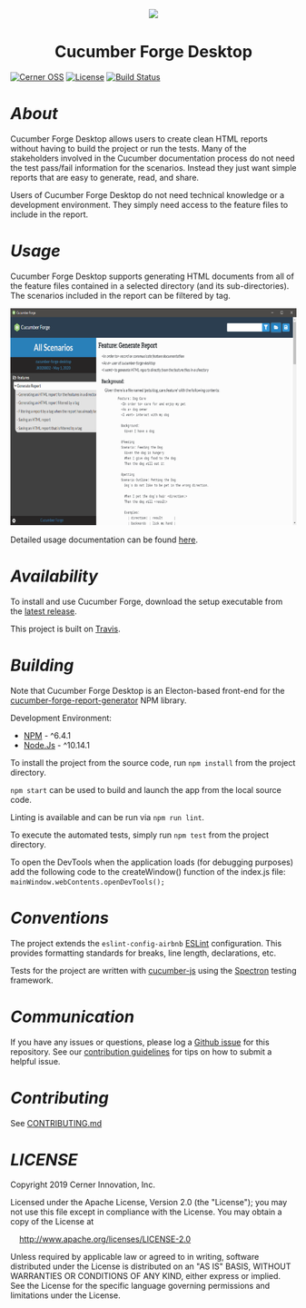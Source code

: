 <p align="center">
  <img src="logo.png">
</p>

<h1 align="center">
  Cucumber Forge Desktop
</h1>

[![Cerner OSS](https://badgen.net/badge/Cerner/OSS/blue)](http://engineering.cerner.com/2014/01/cerner-and-open-source/)
[![License](https://badgen.net/badge/license/Apache-2.0/blue)](https://github.com/cerner/cucumber-forge-desktop/blob/master/LICENSE)
[![Build Status](https://travis-ci.com/cerner/cucumber-forge-desktop.svg?branch=master)](https://travis-ci.com/cerner/cucumber-forge-desktop)

# _About_
Cucumber Forge Desktop allows users to create clean HTML reports without having to build the project or run the tests. Many of the stakeholders involved in the Cucumber documentation process do not need the test pass/fail information for the scenarios. Instead they just want simple reports that are easy to generate, read, and share.

Users of Cucumber Forge Desktop do not need technical knowledge or a development environment. They simply need access to the feature files to include in the report.

# _Usage_

Cucumber Forge Desktop supports generating HTML documents from all of the feature files contained in a selected directory (and its sub-directories). The scenarios included in the report can be filtered by tag.

<p align="center">
  <img height="382" width="680" src="screenshot.png">
</p>

Detailed usage documentation can be found [here](https://engineering.cerner.com/cucumber-forge-desktop/).

# _Availability_

To install and use Cucumber Forge, download the setup executable from the [latest release](https://github.com/cerner/cucumber-forge-desktop/releases).

This project is built on [Travis](https://travis-ci.com/cerner/cucumber-frge-desktop).

# _Building_

Note that Cucumber Forge Desktop is an Electon-based front-end for the [cucumber-forge-report-generator](https://github.com/cerner/cucumber-forge-report-generator) NPM library.

Development Environment:
* [NPM](https://www.npmjs.com/) - ^6.4.1
* [Node.Js](https://nodejs.org) - ^10.14.1

To install the project from the source code, run `npm install` from the project directory.

`npm start` can be used to build and launch the app from the local source code.

Linting is available and can be run via `npm run lint`.

To execute the automated tests, simply run `npm test` from the project directory.

To open the DevTools when the application loads (for debugging purposes) add the following code to the createWindow() function of the index.js file: `mainWindow.webContents.openDevTools();`

# _Conventions_

The project extends the `eslint-config-airbnb` [ESLint](https://eslint.org/) configuration. This provides formatting standards for breaks, line length, declarations, etc.

Tests for the project are written with [cucumber-js](https://github.com/cucumber/cucumber-js) using the [Spectron](https://electronjs.org/spectron) testing framework.

# _Communication_

If you have any issues or questions, please log a [Github issue](https://github.com/cerner/cucumber-forge-desktop/issues) for this repository. See our [contribution guidelines](CONTRIBUTING.md) for tips on how to submit a helpful issue.

# _Contributing_

See [CONTRIBUTING.md](CONTRIBUTING.md)

# _LICENSE_

Copyright 2019 Cerner Innovation, Inc.

Licensed under the Apache License, Version 2.0 (the "License"); you may not use this file except in compliance with the License. You may obtain a copy of the License at

&nbsp;&nbsp;&nbsp;&nbsp;http://www.apache.org/licenses/LICENSE-2.0

Unless required by applicable law or agreed to in writing, software distributed under the License is distributed on an "AS IS" BASIS, WITHOUT WARRANTIES OR CONDITIONS OF ANY KIND, either express or implied. See the License for the specific language governing permissions and limitations under the License.
